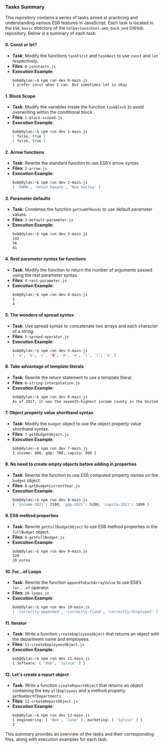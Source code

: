 ### Tasks Summary

This repository contains a series of tasks aimed at practicing and understanding various ES6 features in JavaScript. Each task is located in the `ES6_basic` directory of the `holbertonschool-web_back_end` GitHub repository. Below is a summary of each task:

#### 0. Const or let?
- **Task**: Modify the functions `taskFirst` and `taskNext` to use `const` and `let` respectively.
- **Files**: `0-constants.js`
- **Execution Example**:
  ```bash
  bob@dylan:~$ npm run dev 0-main.js
  I prefer const when I can. But sometimes let is okay
  ```

#### 1. Block Scope
- **Task**: Modify the variables inside the function `taskBlock` to avoid overwriting within the conditional block.
- **Files**: `1-block-scoped.js`
- **Execution Example**:
  ```bash
  bob@dylan:~$ npm run dev 1-main.js
  [ false, true ]
  [ false, true ]
  ```

#### 2. Arrow functions
- **Task**: Rewrite the standard function to use ES6’s arrow syntax.
- **Files**: `2-arrow.js`
- **Execution Example**:
  ```bash
  bob@dylan:~$ npm run dev 2-main.js
  [ 'SOMA', 'Union Square', 'Noe Valley' ]
  ```

#### 3. Parameter defaults
- **Task**: Condense the function `getSumOfHoods` to use default parameter values.
- **Files**: `3-default-parameter.js`
- **Execution Example**:
  ```bash
  bob@dylan:~$ npm run dev 3-main.js
  142
  56
  41
  ```

#### 4. Rest parameter syntax for functions
- **Task**: Modify the function to return the number of arguments passed using the rest parameter syntax.
- **Files**: `4-rest-parameter.js`
- **Execution Example**:
  ```bash
  bob@dylan:~$ npm run dev 4-main.js
  1
  4
  ```

#### 5. The wonders of spread syntax
- **Task**: Use spread syntax to concatenate two arrays and each character of a string.
- **Files**: `5-spread-operator.js`
- **Execution Example**:
  ```bash
  bob@dylan:~$ npm run dev 5-main.js
  [ 'a', 'b', 'c', 'd', 'H', 'e', 'l', 'l', 'o' ]
  ```

#### 6. Take advantage of template literals
- **Task**: Rewrite the return statement to use a template literal.
- **Files**: `6-string-interpolation.js`
- **Execution Example**:
  ```bash
  bob@dylan:~$ npm run dev 6-main.js
  As of 2017, it was the seventh-highest income county in the United States, with a per capita personal income of $119,868. As of 2015, San Francisco proper had a GDP of $154.2 billion, and a GDP per capita of $178,479.
  ```

#### 7. Object property value shorthand syntax
- **Task**: Modify the `budget` object to use the object property value shorthand syntax.
- **Files**: `7-getBudgetObject.js`
- **Execution Example**:
  ```bash
  bob@dylan:~$ npm run dev 7-main.js
  { income: 400, gdp: 700, capita: 900 }
  ```

#### 8. No need to create empty objects before adding in properties
- **Task**: Rewrite the function to use ES6 computed property names on the `budget` object.
- **Files**: `8-getBudgetCurrentYear.js`
- **Execution Example**:
  ```bash
  bob@dylan:~$ npm run dev 8-main.js
  { 'income-2021': 2100, 'gdp-2021': 5200, 'capita-2021': 1090 }
  ```

#### 9. ES6 method properties
- **Task**: Rewrite `getFullBudgetObject` to use ES6 method properties in the `fullBudget` object.
- **Files**: `9-getFullBudget.js`
- **Execution Example**:
  ```bash
  bob@dylan:~$ npm run dev 9-main.js
  $20
  20 euros
  ```

#### 10. For...of Loops
- **Task**: Rewrite the function `appendToEachArrayValue` to use ES6’s `for...of` operator.
- **Files**: `10-loops.js`
- **Execution Example**:
  ```bash
  bob@dylan:~$ npm run dev 10-main.js
  [ 'correctly-appended', 'correctly-fixed', 'correctly-displayed' ]
  ```

#### 11. Iterator
- **Task**: Write a function `createEmployeesObject` that returns an object with the department name and employees.
- **Files**: `11-createEmployeesObject.js`
- **Execution Example**:
  ```bash
  bob@dylan:~$ npm run dev 11-main.js
  { Software: [ 'Bob', 'Sylvie' ] }
  ```

#### 12. Let's create a report object
- **Task**: Write a function `createReportObject` that returns an object containing the key `allEmployees` and a method property `getNumberOfDepartments`.
- **Files**: `12-createReportObject.js`
- **Execution Example**:
  ```bash
  bob@dylan:~$ npm run dev 12-main.js
  { engineering: [ 'Bob', 'Jane' ], marketing: [ 'Sylvie' ] }
  2
  ```

This summary provides an overview of the tasks and their corresponding files, along with execution examples for each task.